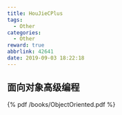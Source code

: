 ```yaml
---
title: HouJieCPlus
tags:
  - Other
categories:
  - Other
reward: true
abbrlink: 42641
date: 2019-09-03 18:22:18
---
```


## 面向对象高级编程


{% pdf /books/ObjectOriented.pdf %}

